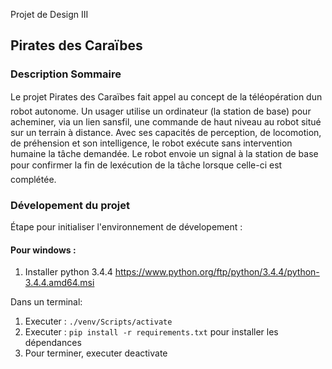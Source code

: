 Projet de Design III 
## Pirates des Caraïbes
### Description Sommaire
Le projet Pirates des Caraïbes fait appel au concept de la téléopération dun robot autonome.  Un usager utilise un ordinateur (la station de base) pour acheminer, via un lien sansfil, une commande de haut niveau au robot situé sur un terrain à distance. Avec ses capacités de perception, de locomotion, de préhension et son intelligence, le robot exécute sans intervention humaine la tâche demandée. Le robot envoie un signal à la station de base pour confirmer la fin de lexécution de la tâche lorsque celle-ci est complétée.

### Dévelopement du projet

Étape pour initialiser l'environnement de dévelopement :

#### Pour windows :

1.	Installer python 3.4.4 <https://www.python.org/ftp/python/3.4.4/python-3.4.4.amd64.msi>

Dans un terminal: 
 
1.	Executer : ```./venv/Scripts/activate ```
2.	Executer : ```pip install -r requirements.txt``` pour installer les dépendances
3.	Pour terminer, executer deactivate

